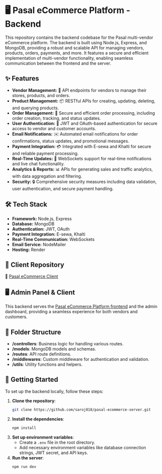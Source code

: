 # 🖥️ Pasal eCommerce Platform - Backend

This repository contains the backend codebase for the Pasal multi-vendor eCommerce platform. The backend is built using Node.js, Express, and MongoDB, providing a robust and scalable API for managing vendors, products, orders, payments, and more. It features a secure and efficient implementation of multi-vendor functionality, enabling seamless communication between the frontend and the server.

## ✨ Features

- **Vendor Management:** 🛒 API endpoints for vendors to manage their stores, products, and orders.
- **Product Management:** 📦 RESTful APIs for creating, updating, deleting, and querying products.
- **Order Management:** 📑 Secure and efficient order processing, including order creation, tracking, and status updates.
- **User Authentication:** 👤 JWT and OAuth-based authentication for secure access to vendor and customer accounts.
- **Email Notifications:** ✉️ Automated email notifications for order confirmations, status updates, and promotional messages.
- **Payment Integration:** 💳 Integrated with E-sewa and Khalti for secure and reliable payment processing.
- **Real-Time Updates:** 🔔 WebSockets support for real-time notifications and live chat functionality.
- **Analytics & Reports:** 📊 APIs for generating sales and traffic analytics, with data aggregation and filtering.
- **Security:** 🔒 Comprehensive security measures including data validation, user authentication, and secure payment handling.

## 🛠️ Tech Stack

- **Framework:** Node.js, Express
- **Database:** MongoDB
- **Authentication:** JWT, OAuth
- **Payment Integration:** E-sewa, Khalti
- **Real-Time Communication:** WebSockets
- **Email Service:** NodeMailer
- **Hosting:** Render

## 📂 Client Repository

📂 [Pasal eCommerce Client](https://github.com/saroj018/pasal-ecommerce-client)

## 🖥️ Admin Panel & Client

This backend serves the [Pasal eCommerce Platform frontend](https://pasal-ecommerce-client.vercel.app/) and the admin dashboard, providing a seamless experience for both vendors and customers.

## 🧰 Folder Structure

- **/controllers**: Business logic for handling various routes.
- **/models**: MongoDB models and schemas.
- **/routes**: API route definitions.
- **/middlewares**: Custom middleware for authentication and validation.
- **/utils**: Utility functions and helpers.

## 🚀 Getting Started

To set up the backend locally, follow these steps:

1. **Clone the repository**:
    ```bash
    git clone https://github.com/saroj018/pasal-ecommerce-server.git
    ```
2. **Install the dependencies**:
    ```bash
    npm install
    ```
3. **Set up environment variables**:
    - Create a `.env` file in the root directory.
    - Add necessary environment variables like database connection strings, JWT secret, and API keys.
4. **Run the server**:
    ```bash
    npm run dev
    ```





